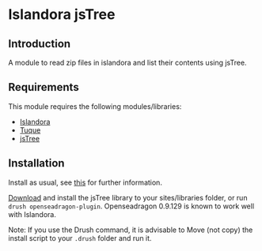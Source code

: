 # Islandora jsTree

## Introduction

A module to read zip files in islandora and list their contents using jsTree.

## Requirements

This module requires the following modules/libraries:

* [Islandora](https://github.com/islandora/islandora)
* [Tuque](https://github.com/islandora/tuque)
* [jsTree](https://github.com/vakata/jstree/zipball/3.3.4)

## Installation

Install as usual, see [this](https://drupal.org/documentation/install/modules-themes/modules-7) for further information.

[Download](https://github.com/vakata/jstree/zipball/3.3.4) and install the jsTree library to your sites/libraries folder, or run `drush openseadragon-plugin`. Openseadragon 0.9.129 is known to work well with Islandora.

Note: If you use the Drush command, it is advisable to Move (not copy) the install script to your `.drush` folder and run it.
